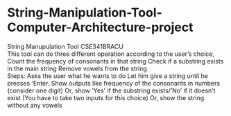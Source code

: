 # String-Manipulation-Tool-Computer-Architecture-project
String Manupulation Tool CSE341BRACU <br>
This tool can do three different operation according to the user’s choice, 
Count the frequency of consonants in that string
Check if a substring exists in the main string
Remove vowels from the string <br>
Steps:
Asks the user what he wants to do
Let him give a string until he presses ‘Enter.
Show outputs like frequency of the consonants in numbers (consider one digit)
Or, show ‘Yes’ if the substring exists/’No’ if it doesn’t exist (You have to take two inputs for this choice)
Or, show the string without any vowels
